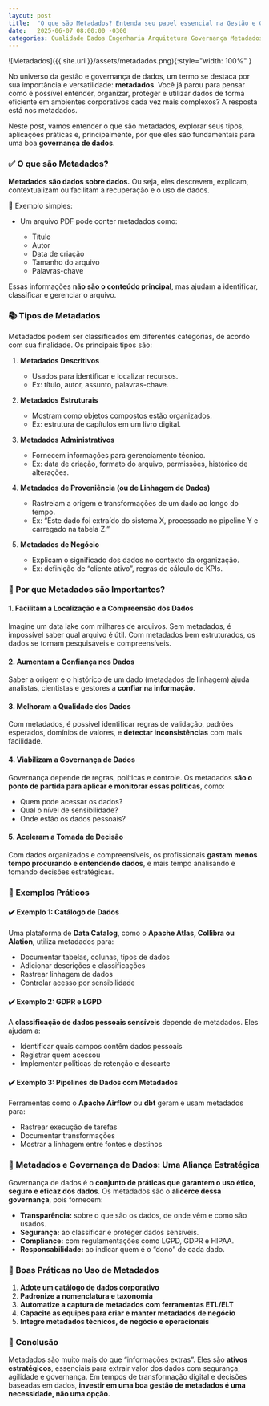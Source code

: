 ```yaml
--- 
layout: post
title:  "O que são Metadados? Entenda seu papel essencial na Gestão e Governança de Dados"
date:   2025-06-07 08:00:00 -0300
categories: Qualidade Dados Engenharia Arquitetura Governança Metadados
---
```


![Metadados]({{ site.url }}/assets/metadados.png){:style="width: 100%" }

No universo da gestão e governança de dados, um termo se destaca por sua importância e versatilidade: **metadados**. Você já parou para pensar como é possível entender, organizar, proteger e utilizar dados de forma eficiente em ambientes corporativos cada vez mais complexos? A resposta está nos metadados.

Neste post, vamos entender o que são metadados, explorar seus tipos, aplicações práticas e, principalmente, por que eles são fundamentais para uma boa **governança de dados**.


### ✅ O que são Metadados?

**Metadados são dados sobre dados.** Ou seja, eles descrevem, explicam, contextualizam ou facilitam a recuperação e o uso de dados.

📌 Exemplo simples:

* Um arquivo PDF pode conter metadados como:

  * Título
  * Autor
  * Data de criação
  * Tamanho do arquivo
  * Palavras-chave

Essas informações **não são o conteúdo principal**, mas ajudam a identificar, classificar e gerenciar o arquivo.


### 📚 Tipos de Metadados

Metadados podem ser classificados em diferentes categorias, de acordo com sua finalidade. Os principais tipos são:

1. **Metadados Descritivos**

   * Usados para identificar e localizar recursos.
   * Ex: título, autor, assunto, palavras-chave.

2. **Metadados Estruturais**

   * Mostram como objetos compostos estão organizados.
   * Ex: estrutura de capítulos em um livro digital.

3. **Metadados Administrativos**

   * Fornecem informações para gerenciamento técnico.
   * Ex: data de criação, formato do arquivo, permissões, histórico de alterações.

4. **Metadados de Proveniência (ou de Linhagem de Dados)**

   * Rastreiam a origem e transformações de um dado ao longo do tempo.
   * Ex: “Este dado foi extraído do sistema X, processado no pipeline Y e carregado na tabela Z.”

5. **Metadados de Negócio**

   * Explicam o significado dos dados no contexto da organização.
   * Ex: definição de “cliente ativo”, regras de cálculo de KPIs.


### 🎯 Por que Metadados são Importantes?

#### 1. **Facilitam a Localização e a Compreensão dos Dados**

Imagine um data lake com milhares de arquivos. Sem metadados, é impossível saber qual arquivo é útil. Com metadados bem estruturados, os dados se tornam pesquisáveis e compreensíveis.

#### 2. **Aumentam a Confiança nos Dados**

Saber a origem e o histórico de um dado (metadados de linhagem) ajuda analistas, cientistas e gestores a **confiar na informação**.

#### 3. **Melhoram a Qualidade dos Dados**

Com metadados, é possível identificar regras de validação, padrões esperados, domínios de valores, e **detectar inconsistências** com mais facilidade.

#### 4. **Viabilizam a Governança de Dados**

Governança depende de regras, políticas e controle. Os metadados **são o ponto de partida para aplicar e monitorar essas políticas**, como:

* Quem pode acessar os dados?
* Qual o nível de sensibilidade?
* Onde estão os dados pessoais?

#### 5. **Aceleram a Tomada de Decisão**

Com dados organizados e compreensíveis, os profissionais **gastam menos tempo procurando e entendendo dados**, e mais tempo analisando e tomando decisões estratégicas.


### 🔎 Exemplos Práticos

#### ✔️ Exemplo 1: Catálogo de Dados

Uma plataforma de **Data Catalog**, como o **Apache Atlas, Collibra ou Alation**, utiliza metadados para:

* Documentar tabelas, colunas, tipos de dados
* Adicionar descrições e classificações
* Rastrear linhagem de dados
* Controlar acesso por sensibilidade

#### ✔️ Exemplo 2: GDPR e LGPD

A **classificação de dados pessoais sensíveis** depende de metadados. Eles ajudam a:

* Identificar quais campos contêm dados pessoais
* Registrar quem acessou
* Implementar políticas de retenção e descarte

#### ✔️ Exemplo 3: Pipelines de Dados com Metadados

Ferramentas como o **Apache Airflow** ou **dbt** geram e usam metadados para:

* Rastrear execução de tarefas
* Documentar transformações
* Mostrar a linhagem entre fontes e destinos


### 🧠 Metadados e Governança de Dados: Uma Aliança Estratégica

Governança de dados é o **conjunto de práticas que garantem o uso ético, seguro e eficaz dos dados**. Os metadados são o **alicerce dessa governança**, pois fornecem:

* **Transparência:** sobre o que são os dados, de onde vêm e como são usados.
* **Segurança:** ao classificar e proteger dados sensíveis.
* **Compliance:** com regulamentações como LGPD, GDPR e HIPAA.
* **Responsabilidade:** ao indicar quem é o “dono” de cada dado.

 

### 🔐 Boas Práticas no Uso de Metadados

1. **Adote um catálogo de dados corporativo**
2. **Padronize a nomenclatura e taxonomia**
3. **Automatize a captura de metadados com ferramentas ETL/ELT**
4. **Capacite as equipes para criar e manter metadados de negócio**
5. **Integre metadados técnicos, de negócio e operacionais**

 

### 📌 Conclusão

Metadados são muito mais do que “informações extras”. Eles são **ativos estratégicos**, essenciais para extrair valor dos dados com segurança, agilidade e governança. Em tempos de transformação digital e decisões baseadas em dados, **investir em uma boa gestão de metadados é uma necessidade, não uma opção.**
